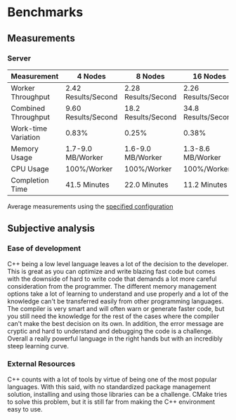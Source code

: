 # Benchmarks

## Measurements

### Server

| Measurement         | 4 Nodes             | 8 Nodes             | 16 Nodes            |
|---------------------|---------------------|---------------------|---------------------|
| Worker Throughput   | 2.42 Results/Second | 2.28 Results/Second | 2.26 Results/Second |
| Combined Throughput | 9.60 Results/Second | 18.2 Results/Second | 34.8 Results/Second |
| Work-time Variation | 0.83%               | 0.25%               | 0.38%               |
| Memory Usage        | 1.7-9.0 MB/Worker   | 1.6-9.0 MB/Worker   | 1.3-8.6 MB/Worker   |
| CPU Usage           | 100%/Worker         | 100%/Worker         | 100%/Worker         |
| Completion Time     | 41.5 Minutes        | 22.0 Minutes        | 11.2 Minutes        |

Average measurements using the [specified configuration](measurements/README.md)

## Subjective analysis

### Ease of development

C++ being a low level language leaves a lot of the decision to the developer. This is great as you can optimize and write blazing fast code but comes with the downside of hard to write code that demands a lot more careful consideration from the programmer.
The different memory management options take a lot of learning to understand and use properly and a lot of the knowledge can't be transferred easily from other programming languages. 
The compiler is very smart and will often warn or generate faster code, but you still need the knowledge for the rest of the cases where the compiler can't make the best decision on its own. 
In addition, the error message are cryptic and hard to understand and debugging the code is a challenge. Overall a really powerful language in the right hands but with an incredibly steep learning curve.

### External Resources

C++ counts with a lot of tools by virtue of being one of the most popular languages.
With this said, with no standardized package management solution, installing and using those libraries can be a challenge. 
CMake tries to solve this problem, but it is still far from making the C++ environment easy to use.